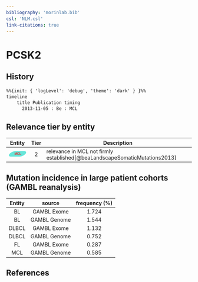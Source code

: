 ```yaml
---
bibliography: 'morinlab.bib'
csl: 'NLM.csl'
link-citations: true
---
```


# PCSK2

## History

```mermaid
%%{init: { 'logLevel': 'debug', 'theme': 'dark' } }%%
timeline
    title Publication timing
      2013-11-05 : Be : MCL
```


## Relevance tier by entity

|Entity|Tier|Description|
|:------:|:----:|--------------------------------------|
|![MCL](images/icons/MCL_tier2.png)|2|relevance in MCL not firmly established[@beaLandscapeSomaticMutations2013]|


## Mutation incidence in large patient cohorts (GAMBL reanalysis)

|Entity|source |frequency (%)|
|:------:|:----:|:----:|
|BL|GAMBL Exome |1.724 |
|BL|GAMBL Genome |1.544 |
|DLBCL|GAMBL Exome |1.132 |
|DLBCL|GAMBL Genome |0.752 |
|FL|GAMBL Exome |0.287 |
|MCL|GAMBL Genome |0.585 |


## References


